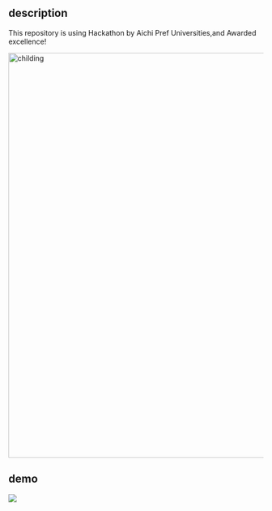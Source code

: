 ## description
This repository is using Hackathon by Aichi Pref Universities,and Awarded excellence!

<img src="https://user-images.githubusercontent.com/36298285/66024246-4b887080-e52e-11e9-95bb-0ebb6ea46a13.png" width="800px" alt="childing" />

## demo

<img src="https://user-images.githubusercontent.com/36298285/67964670-fd0ce580-fc43-11e9-9310-7f34df2a66a0.gif"/>


